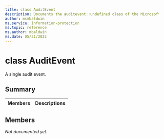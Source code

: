 ```yaml
---
title: class AuditEvent 
description: Documents the auditevent::undefined class of the Microsoft Information Protection (MIP) SDK.
author: msmbaldwin
ms.service: information-protection
ms.topic: reference
ms.author: mbaldwin
ms.date: 05/31/2022
---
```


# class AuditEvent 
A single audit event.
  
## Summary
 Members                        | Descriptions                                
--------------------------------|---------------------------------------------
  
## Members
_Not documented yet._
